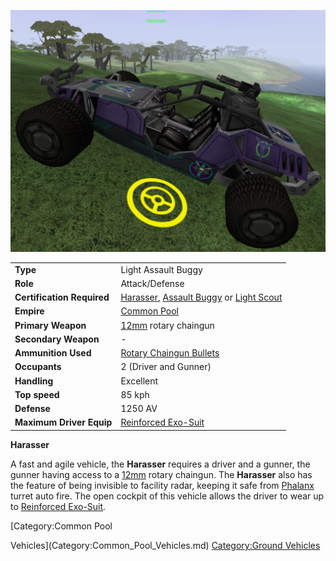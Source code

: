 ![](../images/harasser.jpg "harasser.jpg")

|                            |                                                                                                                                                |
| -------------------------- | ---------------------------------------------------------------------------------------------------------------------------------------------- |
| **Type**                   | Light Assault Buggy                                                                                                                            |
| **Role**                   | Attack/Defense                                                                                                                                 |
| **Certification Required** | [Harasser](<Harasser_(Certification)>), [Assault Buggy](<Assault_Buggy_(Certification).md>) or [Light Scout](../certifications/Light_Scout.md) |
| **Empire**                 | [Common Pool](../terminology/Common_Pool.md)                                                                                                   |
| **Primary Weapon**         | [12mm](12mm.md) rotary chaingun                                                                                                                |
| **Secondary Weapon**       | \-                                                                                                                                             |
| **Ammunition Used**        | [Rotary Chaingun Bullets](../ammunition/Rotary_Chaingun_Bullets.md)                                                                            |
| **Occupants**              | 2 (Driver and Gunner)                                                                                                                          |
| **Handling**               | Excellent                                                                                                                                      |
| **Top speed**              | 85 kph                                                                                                                                         |
| **Defense**                | 1250 AV                                                                                                                                        |
| **Maximum Driver Equip**   | [Reinforced Exo-Suit](../armor/Reinforced_Exo-Suit.md)                                                                                         |

**Harasser**

A fast and agile vehicle, the **Harasser** requires a driver and a
gunner, the gunner having access to a [12mm](12mm.md) rotary
chaingun. The **Harasser** also has the feature of being invisible to
facility radar, keeping it safe from [Phalanx](../items/Phalanx.md)
turret auto fire. The open cockpit of this vehicle allows the driver to
wear up to [Reinforced Exo-Suit](../armor/Reinforced_Exo-Suit.md).

<!--[Category:Game Items](Category:Game_Items.md)-->
<!--[Category:Vehicles](Category:Vehicles.md)--> [Category:Common Pool
Vehicles](Category:Common_Pool_Vehicles.md) [Category:Ground
Vehicles](Category:Ground_Vehicles.md)
